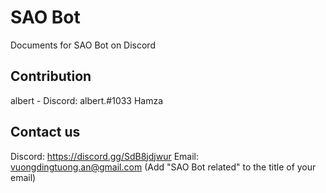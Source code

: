 # SAO Bot
Documents for SAO Bot on Discord

## Contribution
albert - Discord: albert.#1033
Hamza

## Contact us

Discord: https://discord.gg/SdB8jdjwur
Email: vuongdingtuong.an@gmail.com (Add "SAO Bot related" to the title of your email)

